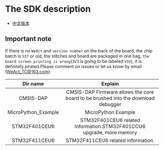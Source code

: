 # The SDK description

* [中文版本](./README-zh.md)

## Important note

If there is no `WeAct` and `version number` on the back of the board, the chip batch is `537` or old, the stitches and board are packaged in one bag, `the board screen printing is wrong`(`3V3` is going to be labeled `V3V`), it is definitely pirated.Please comment on issues or let us know by email (WeAct_TC@163.com).

|Dir name|Explain
|:--:|:--:|
|CMSIS-DAP|CMSIS-DAP Firmware allows the core board to be brushed into the download debugger|
|MicroPython_Example|MicroPython Example|
|STM32F401CEU6|STM32F401CEU6 related information.STM32F401CCU6 upgrade, more memory|
|STM32F411CEU6|STM32F411CEU6 related information.|
